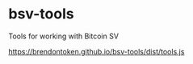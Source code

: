 # bsv-tools
Tools for working with Bitcoin SV

https://brendontoken.github.io/bsv-tools/dist/tools.js
